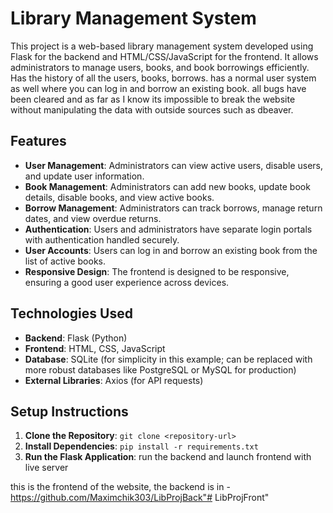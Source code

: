 # Library Management System

This project is a web-based library management system developed using Flask for the backend and HTML/CSS/JavaScript for the frontend. It allows administrators to manage users, books, and book borrowings efficiently. Has the history of all the users, books, borrows. has a normal user system as well where you can log in and borrow an existing book. all bugs have been cleared and as far as I know its impossible to break the website without manipulating the data with outside sources such as dbeaver.

## Features

- **User Management**: Administrators can view active users, disable users, and update user information.
- **Book Management**: Administrators can add new books, update book details, disable books, and view active books.
- **Borrow Management**: Administrators can track borrows, manage return dates, and view overdue returns.
- **Authentication**: Users and administrators have separate login portals with authentication handled securely.
- **User Accounts**: Users can log in and borrow an existing book from the list of active books.
- **Responsive Design**: The frontend is designed to be responsive, ensuring a good user experience across devices.

## Technologies Used

- **Backend**: Flask (Python)
- **Frontend**: HTML, CSS, JavaScript
- **Database**: SQLite (for simplicity in this example; can be replaced with more robust databases like PostgreSQL or MySQL for production)
- **External Libraries**: Axios (for API requests)

## Setup Instructions

1. **Clone the Repository**: `git clone <repository-url>`
2. **Install Dependencies**: `pip install -r requirements.txt`
3. **Run the Flask Application**: run the backend and launch frontend with live server

this is the frontend of the website, the backend is in -
https://github.com/Maximchik303/LibProjBack"# LibProjFront" 
